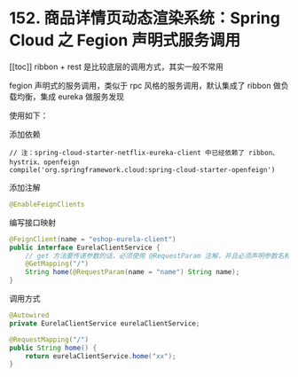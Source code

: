 # 152. 商品详情页动态渲染系统：Spring Cloud 之 Fegion 声明式服务调用

[[toc]]
ribbon + rest 是比较底层的调用方式，其实一般不常用

fegion 声明式的服务调用，类似于 rpc 风格的服务调用，默认集成了 ribbon 做负载均衡，集成 eureka 做服务发现

使用如下：

添加依赖

```
// 注：spring-cloud-starter-netflix-eureka-client 中已经依赖了 ribbon、hystrix、openfeign
compile('org.springframework.cloud:spring-cloud-starter-openfeign')
```

添加注解

```java
@EnableFeignClients
```

编写接口映射

```java
@FeignClient(name = "eshop-eurela-client")
public interface EurelaClientService {
    // get 方法要传递参数的话，必须使用 @RequestParam 注解，并且必须声明参数名称
    @GetMapping("/")
    String home(@RequestParam(name = "name") String name);
}
```

调用方式

```java
@Autowired
private EurelaClientService eurelaClientService;

@RequestMapping("/")
public String home() {
    return eurelaClientService.home("xx");
}
```

